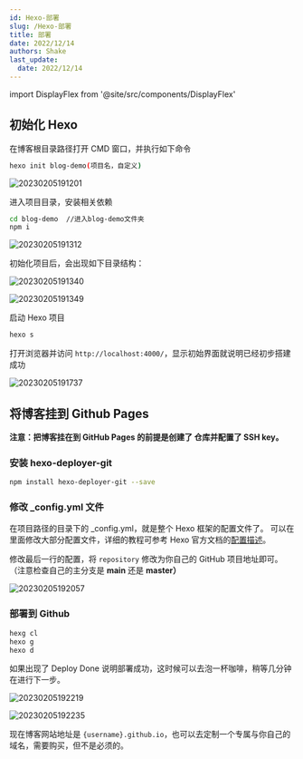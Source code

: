```yaml
---
id: Hexo-部署
slug: /Hexo-部署
title: 部署
date: 2022/12/14
authors: Shake
last_update:
  date: 2022/12/14
---
```


import DisplayFlex from '@site/src/components/DisplayFlex'

## 初始化 Hexo

在博客根目录路径打开 CMD 窗口，并执行如下命令

```bash
hexo init blog-demo(项目名，自定义)
```

![20230205191201](https://shake-picture.oss-cn-guangzhou.aliyuncs.com/Docusaurus/docs/Blog_Building/Docusaurus/20230205191201.png)

进入项目目录，安装相关依赖

```bash
cd blog-demo  //进入blog-demo文件夹
npm i
```

![20230205191312](https://shake-picture.oss-cn-guangzhou.aliyuncs.com/Docusaurus/docs/Blog_Building/Docusaurus/20230205191312.png)

初始化项目后，会出现如下目录结构：

<DisplayFlex>

![20230205191340](https://shake-picture.oss-cn-guangzhou.aliyuncs.com/Docusaurus/docs/Blog_Building/Docusaurus/20230205191340.png)

![20230205191349](https://shake-picture.oss-cn-guangzhou.aliyuncs.com/Docusaurus/docs/Blog_Building/Docusaurus/20230205191349.png)

</DisplayFlex>

启动 Hexo 项目

```bash
hexo s
```

打开浏览器并访问  `http://localhost:4000/`，显示初始界面就说明已经初步搭建成功

![20230205191737](https://shake-picture.oss-cn-guangzhou.aliyuncs.com/Docusaurus/docs/Blog_Building/Docusaurus/20230205191737.png)

## 将博客挂到 Github Pages

**注意：把博客挂在到 GitHub Pages 的前提是创建了 仓库并配置了 SSH key。**

### 安装 hexo-deployer-git

```bash
npm install hexo-deployer-git --save
```



### 修改 _config.yml 文件

在项目路径的目录下的 _config.yml，就是整个 Hexo 框架的配置文件了。
可以在里面修改大部分配置文件，详细的教程可参考 Hexo 官方文档的[配置描述](https://hexo.io/zh-cn/docs/configuration)。

修改最后一行的配置，将 `repository` 修改为你自己的 GitHub 项目地址即可。
（注意检查自己的主分支是 **main** 还是 **master）**

![20230205192057](https://shake-picture.oss-cn-guangzhou.aliyuncs.com/Docusaurus/docs/Blog_Building/Docusaurus/20230205192057.png)

### 部署到 Github

```bash
hexg cl
hexo g
hexo d
```

如果出现了 Deploy Done 说明部署成功，这时候可以去泡一杯咖啡，稍等几分钟在进行下一步。

![20230205192219](https://shake-picture.oss-cn-guangzhou.aliyuncs.com/Docusaurus/docs/Blog_Building/Docusaurus/20230205192219.png)

![20230205192235](https://shake-picture.oss-cn-guangzhou.aliyuncs.com/Docusaurus/docs/Blog_Building/Docusaurus/20230205192235.png)

现在博客网站地址是 `{username}.github.io`，也可以去定制一个专属与你自己的域名，需要购买，但不是必须的。
